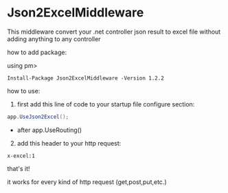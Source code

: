 # Json2ExcelMiddleware

This middleware convert your .net controller json result to excel file without adding anything to any controller

how to add package:

using pm>

```
Install-Package Json2ExcelMiddleware -Version 1.2.2
```

how to use: 

1) first add this line of code to your startup file configure section:

```c#
app.UseJson2Excel();
```
* after app.UseRouting()

2) add this header to your http request:

```
x-excel:1
```

that's it!

it works for every kind of http request (get,post,put,etc.)
